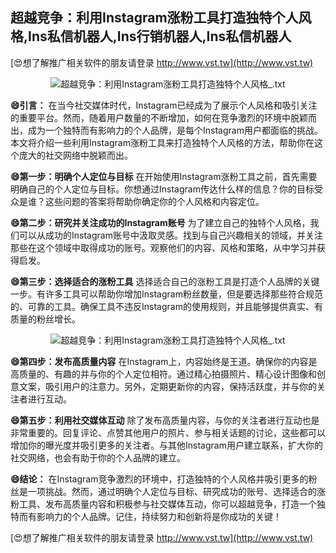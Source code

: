 ## **超越竞争：利用Instagram涨粉工具打造独特个人风格,Ins私信机器人,Ins行销机器人,Ins私信机器人**

[😍想了解推广相关软件的朋友请登录 http://www.vst.tw](http://www.vst.tw)

 <center><img src="https://vst.tw/MP4/tuiguang/png/0.png" alt="超越竞争：利用Instagram涨粉工具打造独特个人风格_.txt"></center>

**😄引言：**
在当今社交媒体时代，Instagram已经成为了展示个人风格和吸引关注的重要平台。然而，随着用户数量的不断增加，如何在竞争激烈的环境中脱颖而出，成为一个独特而有影响力的个人品牌，是每个Instagram用户都面临的挑战。本文将介绍一些利用Instagram涨粉工具来打造独特个人风格的方法，帮助你在这个庞大的社交网络中脱颖而出。

**😄第一步：明确个人定位与目标**
在开始使用Instagram涨粉工具之前，首先需要明确自己的个人定位与目标。你想通过Instagram传达什么样的信息？你的目标受众是谁？这些问题的答案将帮助你确定你的个人风格和内容定位。

**😄第二步：研究并关注成功的Instagram账号**
为了建立自己的独特个人风格，我们可以从成功的Instagram账号中汲取灵感。找到与自己兴趣相关的领域，并关注那些在这个领域中取得成功的账号。观察他们的内容、风格和策略，从中学习并获得启发。

**😄第三步：选择适合的涨粉工具**
选择适合自己的涨粉工具是打造个人品牌的关键一步。有许多工具可以帮助你增加Instagram粉丝数量，但是要选择那些符合规范的、可靠的工具。确保工具不违反Instagram的使用规则，并且能够提供真实、有质量的粉丝增长。

 <center><img src="https://vst.tw/MP4/tuiguang/png/3.png" alt="超越竞争：利用Instagram涨粉工具打造独特个人风格_.txt"></center>

**😄第四步：发布高质量内容**
在Instagram上，内容始终是王道。确保你的内容是高质量的、有趣的并与你的个人定位相符。通过精心拍摄照片、精心设计图像和创意文案，吸引用户的注意力。另外，定期更新你的内容，保持活跃度，并与你的关注者进行互动。

**😄第五步：利用社交媒体互动**
除了发布高质量内容，与你的关注者进行互动也是非常重要的。回复评论、点赞其他用户的照片、参与相关话题的讨论，这些都可以增加你的曝光度并吸引更多的关注者。与其他Instagram用户建立联系，扩大你的社交网络，也会有助于你的个人品牌的建立。

**😄结论：**
在Instagram竞争激烈的环境中，打造独特的个人风格并吸引更多的粉丝是一项挑战。然而，通过明确个人定位与目标、研究成功的账号、选择适合的涨粉工具、发布高质量内容和积极参与社交媒体互动，你可以超越竞争，打造一个独特而有影响力的个人品牌。记住，持续努力和创新将是你成功的关键！

[😍想了解推广相关软件的朋友请登录 http://www.vst.tw](http://www.vst.tw)



